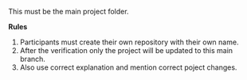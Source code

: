 This must be the main project folder.

****Rules****

1. Participants must create their own repository with their own name.
2. After the verification only the project will be updated to this main branch.
3. Also use correct explanation and mention correct poject changes.
